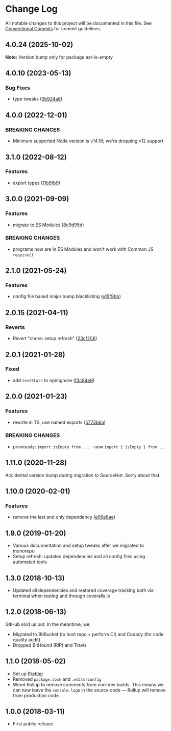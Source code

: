 # Change Log

All notable changes to this project will be documented in this file.
See [Conventional Commits](https://conventionalcommits.org) for commit guidelines.

## 4.0.24 (2025-10-02)

**Note:** Version bump only for package ast-is-empty

## 4.0.10 (2023-05-13)

### Bug Fixes

- type tweaks ([0b924a8](https://github.com/codsen/codsen/commit/0b924a8f8146c750988c1ed921bafb04f564e9fb))

## 4.0.0 (2022-12-01)

### BREAKING CHANGES

- Minimum supported Node version is v14.18; we're dropping v12 support

## 3.1.0 (2022-08-12)

### Features

- export types ([11b5fb9](https://github.com/codsen/codsen/commit/11b5fb936ce20e0a77c3a09806773e1cd7695c50))

## 3.0.0 (2021-09-09)

### Features

- migrate to ES Modules ([8c9d95d](https://github.com/codsen/codsen/commit/8c9d95d5dea0b769c2f070397141918a4893d575))

### BREAKING CHANGES

- programs now are in ES Modules and won't work with Common JS `require()`

## 2.1.0 (2021-05-24)

### Features

- config file based major bump blacklisting ([e15f9bb](https://github.com/codsen/codsen/commit/e15f9bba1c4fd5f847ac28b3f38fa6ee633f5dca))

## 2.0.15 (2021-04-11)

### Reverts

- Revert "chore: setup refresh" ([23cf206](https://github.com/codsen/codsen/commit/23cf206970a087ff0fa04e61f94d919f59ab3881))

## 2.0.1 (2021-01-28)

### Fixed

- add `testStats` to npmignore ([f3c84e9](https://github.com/codsen/codsen/commit/f3c84e95afc5514214312f913692d85b2e12eb29))

## 2.0.0 (2021-01-23)

### Features

- rewrite in TS, use named exports ([5773b6a](https://github.com/codsen/codsen/commit/5773b6a537430de2cb1fd1308bf97e57a359ccc5))

### BREAKING CHANGES

- previously: `import isEmpty from ...` - now `import { isEmpty } from ...`

## 1.11.0 (2020-11-28)

Accidental version bump during migration to SourceHut. Sorry about that.

## 1.10.0 (2020-02-01)

### Features

- remove the last and only dependency ([e06e6ae](https://gitlab.com/codsen/codsen/commit/e06e6ae009de22a1a37830c8d14dfdf5686a0834))

## 1.9.0 (2019-01-20)

- Various documentation and setup tweaks after we migrated to monorepo
- Setup refresh: updated dependencies and all config files using automated tools

## 1.3.0 (2018-10-13)

- Updated all dependencies and restored coverage tracking both via terminal when testing and through coveralls.io

## 1.2.0 (2018-06-13)

GitHub sold us out. In the meantime, we:

- Migrated to BitBucket (to host repo + perform CI) and Codacy (for code quality audit)
- Dropped BitHound (RIP) and Travis

## 1.1.0 (2018-05-02)

- Set up [Prettier](https://prettier.io)
- Removed `package.lock` and `.editorconfig`
- Wired Rollup to remove comments from non-dev builds. This means we can now leave the `console.log`s in the source code — Rollup will remove from production code.

## 1.0.0 (2018-03-11)

- First public release.
